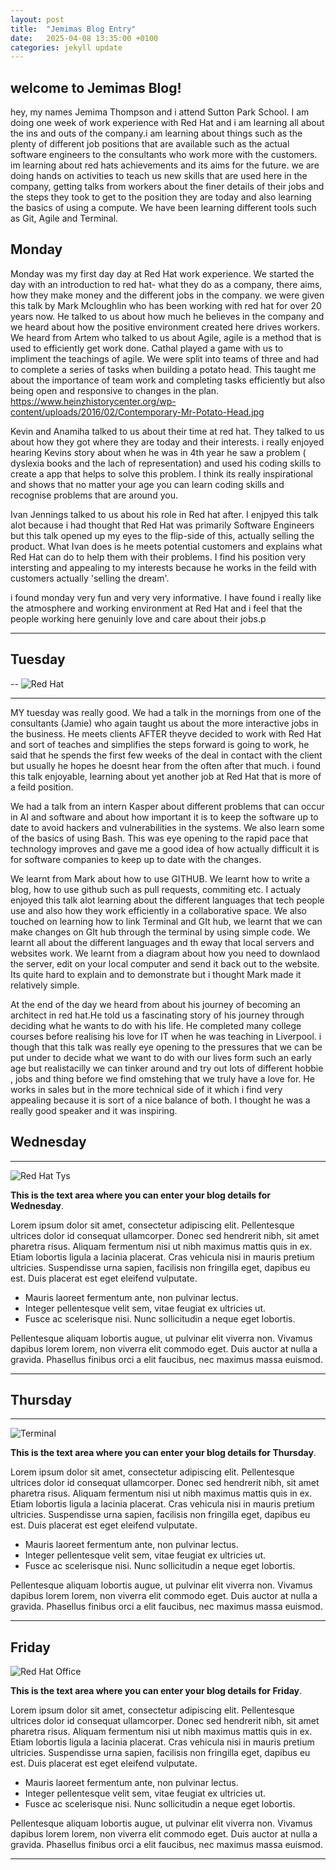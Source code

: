 ```yaml
---
layout: post
title:  "Jemimas Blog Entry"
date:   2025-04-08 13:35:00 +0100
categories: jekyll update
---
```


## welcome to Jemimas Blog!
hey, my names Jemima Thompson and i attend Sutton Park School. I am doing one week of work experience with Red Hat and i am learning all about the ins and outs of the company.i am learning about things such as the plenty of different job positions that are available such as the actual software engineers to the consultants who work more with the customers. im learning about red hats achievements and its aims for the future. we are doing hands on activities to teach us new skills that are used here in the company, getting talks from workers about the finer details of their jobs and the steps they took to get to the position they are today and also learning the basics of using a compute. We have been learning different tools such as Git, Agile and Terminal.

## Monday

Monday was my first day day at Red Hat work experience. We started the day with an introduction to red hat- what they do as a company, there aims, how they make money and the different jobs in the company. we were given this talk by Mark Mcloughlin who has been working with red hat for over 20  years now. He talked to us about how much he believes in the company and we heard about how the positive environment created here drives workers. We heard from Artem who talked to us about Agile, agile is a method that is used to efficiently get work done. Cathal played a game with us to impliment the teachings of agile. We were split into teams of three and had to complete a series of tasks when building a potato head. This taught me about the importance of team work and completing tasks efficiently but also being open and responsive to changes in the plan.
https://www.heinzhistorycenter.org/wp-content/uploads/2016/02/Contemporary-Mr-Potato-Head.jpg

Kevin and Anamiha talked to us about their time at red hat. They talked to us about how they got where they are today and their interests. i really enjoyed hearing Kevins story about when he was in 4th year he saw a problem ( dyslexia books and the lach of representation) and used his coding skills to create a app that helps to solve this problem. I think its really inspirational and shows that no matter your age you can learn coding skills and recognise problems that are around you. 

Ivan Jennings talked to us about his role in Red hat after. I enjpyed this talk alot because i had thought that Red Hat was primarily Software Engineers but this talk opened up my eyes to the flip-side of this, actually selling the product. What Ivan does is he meets potential customers and explains what Red Hat can do to help them with their problems. I find his position very intersting and appealing to my interests because he works in the feild with customers actually 'selling the dream'.


i found monday very fun and very very informative. I have found i really like the atmosphere and working environment at Red Hat and i feel that the people working here genuinly love and care about their jobs.p


---


## Tuesday


--
![Red Hat](https://media.licdn.com/dms/image/sync/v2/D4E27AQG0k7J11PhVrA/articleshare-shrink_800/articleshare-shrink_800/0/1715854575117?e=2147483647&v=beta&t=p90eVR4DoE3f_dLfR9lHtLAVEG56CL9iItgiYbWf0yU "Red Hat Waterford")


---
MY tuesday was really good. We had a talk in the mornings from one of the consultants (Jamie) who again taught us about the more interactive jobs in the business. He meets clients AFTER theyve decided to work with Red Hat and sort of teaches and simplifies the steps forward is going to work, he said that he spends the first few weeks of the deal in contact with the client but usually he hopes he doesnt hear from the often after that much. i found this talk enjoyable, learning about yet another job at Red Hat that is more of a feild position.

We had a talk from an intern Kasper about different problems that can occur in AI and software and about how important it is to keep the software up to date to avoid hackers and vulnerabilities in the systems. We also learn some of the basics of using Bash. This was eye opening to the rapid pace that technology improves and gave me a good idea of how actually difficult it is for software companies to keep up to date with the changes.

We learnt from Mark about how to use GITHUB. We learnt how to write a blog, how to use github such as pull requests, commiting etc. I actualy enjoyed this talk alot learning about the different languages that tech people use and also how they work efficiently in a collaborative space. 
We also touched on learning how to link Terminal and GIt hub, we learnt that we can make changes on GIt hub through the terminal by using simple code. We learnt all about the different languages and th eway that local servers and websites work. We learnt from a diagram about how you need to downlaod the server, edit on your local computer and send it back out to the website. Its quite hard to explain and to demonstrate but i thought Mark made it relatively simple.

At the end of the day we heard from         about his journey of becoming an architect in red hat.He told us a fascinating story of his journey through deciding what he wants to do with his life. He completed many college courses before realising his love for IT when he was teaching in Liverpool. i though that this talk was really eye opening to the pressures that we can be put under to decide what we want to do with our lives form such an early age but realistacilly we can tinker around and try out lots of different hobbie , jobs and thing before we find omstehing that we truly have a love for. He works in sales but in the more technical side of it which i find very appealing because it is sort of a nice balance of both. I thought he was a really good speaker and it was inspiring. 

## Wednesday


---


![Red Hat Tys](https://media.licdn.com/dms/image/D4E12AQGU2MRA1t_flw/article-cover_image-shrink_720_1280/0/1669889882460?e=2147483647&v=beta&t=2iisPY76v14iDs2r6ruxcI0rKQ5a51bWC5Ted8bh6Fc "Red Hat TYs")

**This is the text area where you can enter your blog details for Wednesday**.

Lorem ipsum dolor sit amet, consectetur adipiscing elit. Pellentesque ultrices dolor id consequat ullamcorper. Donec sed hendrerit nibh, sit amet pharetra risus. Aliquam fermentum nisi ut nibh maximus mattis quis in ex. Etiam lobortis ligula a lacinia placerat. Cras vehicula nisi in mauris pretium ultricies. Suspendisse urna sapien, facilisis non fringilla eget, dapibus eu est. Duis placerat est eget eleifend vulputate. 

* Mauris laoreet fermentum ante, non pulvinar lectus. 
* Integer pellentesque velit sem, vitae feugiat ex ultricies ut. 
* Fusce ac scelerisque nisi. Nunc sollicitudin a neque eget lobortis. 

Pellentesque aliquam lobortis augue, ut pulvinar elit viverra non. Vivamus dapibus lorem lorem, non viverra elit commodo eget. Duis auctor at nulla a gravida. Phasellus finibus orci a elit faucibus, nec maximus massa euismod.


---


## Thursday


---


![Terminal](https://helpdeskgeek.com/wp-content/pictures/2023/01/preview-media-0-Title-Image.jpg "Terminal")

**This is the text area where you can enter your blog details for Thursday**.

Lorem ipsum dolor sit amet, consectetur adipiscing elit. Pellentesque ultrices dolor id consequat ullamcorper. Donec sed hendrerit nibh, sit amet pharetra risus. Aliquam fermentum nisi ut nibh maximus mattis quis in ex. Etiam lobortis ligula a lacinia placerat. Cras vehicula nisi in mauris pretium ultricies. Suspendisse urna sapien, facilisis non fringilla eget, dapibus eu est. Duis placerat est eget eleifend vulputate. 

* Mauris laoreet fermentum ante, non pulvinar lectus. 
* Integer pellentesque velit sem, vitae feugiat ex ultricies ut. 
* Fusce ac scelerisque nisi. Nunc sollicitudin a neque eget lobortis. 

Pellentesque aliquam lobortis augue, ut pulvinar elit viverra non. Vivamus dapibus lorem lorem, non viverra elit commodo eget. Duis auctor at nulla a gravida. Phasellus finibus orci a elit faucibus, nec maximus massa euismod.

---


## Friday

![Red Hat Office](https://github.blog/wp-content/uploads/2023/10/Collaboration-DarkMode-2.png?resize=1200%2C630 "Github")

**This is the text area where you can enter your blog details for Friday**.

Lorem ipsum dolor sit amet, consectetur adipiscing elit. Pellentesque ultrices dolor id consequat ullamcorper. Donec sed hendrerit nibh, sit amet pharetra risus. Aliquam fermentum nisi ut nibh maximus mattis quis in ex. Etiam lobortis ligula a lacinia placerat. Cras vehicula nisi in mauris pretium ultricies. Suspendisse urna sapien, facilisis non fringilla eget, dapibus eu est. Duis placerat est eget eleifend vulputate. 

* Mauris laoreet fermentum ante, non pulvinar lectus. 
* Integer pellentesque velit sem, vitae feugiat ex ultricies ut. 
* Fusce ac scelerisque nisi. Nunc sollicitudin a neque eget lobortis. 

Pellentesque aliquam lobortis augue, ut pulvinar elit viverra non. Vivamus dapibus lorem lorem, non viverra elit commodo eget. Duis auctor at nulla a gravida. Phasellus finibus orci a elit faucibus, nec maximus massa euismod.

---
